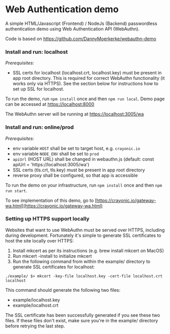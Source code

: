 
# Web Authentication demo
A simple HTML/Javascript (Frontend) / NodeJs (Backend) passwordless authentication demo using Web Authentication API (WebAuthn).

Code is based on https://github.com/DannyMoerkerke/webauthn-demo


### Install and run: localhost
*Prerequisites:* 
- SSL certs for localhost (localhost.crt, localhost.key) must be present in app root directory. This is required for correct WebAuthn functionality (it works only via HTTPS). See the section below for instructions how to set up SSL for localhost.

To run the demo, run `npm install` once and then `npm run local`. Demo page can be accessed at
[https://localhost:8000](https://localhost:8000)

The WebAuthn server will be running at [https://localhost:3005/wa](https://localhost:3005/wa)


### Install and run: online/prod

*Prerequisites:* 
- env variable `HOST` shall be set to target host, e.g. `crayonic.io`
- env variable `NODE_ENV` shall be set to `prod`
- `apiUrl` (HOST URL) shall be changed in webauthn.js (default: const apiUrl = 'https://localhost:3005/wa')
- SSL certs (tls.crt, tls.key) must be present in app root directory
- reverse proxy shall be configured, so that app is accessible

To run the demo on your infrastructure, run `npm install` once and then `npm run start`. 

To see implementation of this demo, go to [https://crayonic.io/gateway-wa.html](https://crayonic.io/gateway-wa.html)


### Setting up HTTPS support locally

Websites that want to use WebAuthn must be served over HTTPS, including during development. Fortunately it's simple to generate SSL certificates to host the site locally over HTTPS:
1. Install mkcert as per its instructions (e.g. brew install mkcert on MacOS)
2. Run mkcert -install to initialize mkcert
3. Run the following command from within the example/ directory to generate SSL certificates for localhost:

```./example/ $> mkcert -key-file localhost.key -cert-file localhost.crt localhost```

This command should generate the following two files:
- example/localhost.key
- example/localhost.crt

The SSL certificate has been successfully generated if you see these two files. If these files don't exist, make sure you're in the example/ directory before retrying the last step.